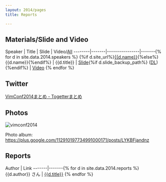 ```yaml
---
layout: 2014/pages
title: Reports

---
```


## Materials/Slide and Video

Speaker | Title | Slide | Video/[All](https://www.youtube.com/playlist?list=PLx8bw5NQypsnuX8NJPRHvURhXqj2NUnGZ)
--------|-------|----------------|-------{% for d in site.data.2014.speakers %}
{%if d.site_url%}[{{d.name}}]({{d.site_url}}){%else%}{{d.name}}{%endif%} | {{d.title}} | [Slide]({{d.slide_url}}){%if d.slide_backup_path%} (<a href="{{d.slide_backup_path}}" download>DL</a>){%endif%} | [Video]({{d.video_url}}) {% endfor %}

## Twitter

[VimConf2014まとめ - Togetterまとめ](http://togetter.com/li/742963)

## Photos

<img src="{{site.data.2014.root}}/img/vimconf2014.jpg" alt="vimconf2014" style="max-width: 90%;">

Photo album: https://plus.google.com/112910197734991000171/posts/LYKBFjandnz

## Reports

Author | Link
-------|-------{% for d in site.data.2014.reports %}
{{d.author}} さん | [{{d.title}}]({{d.url}}) {% endfor %}
